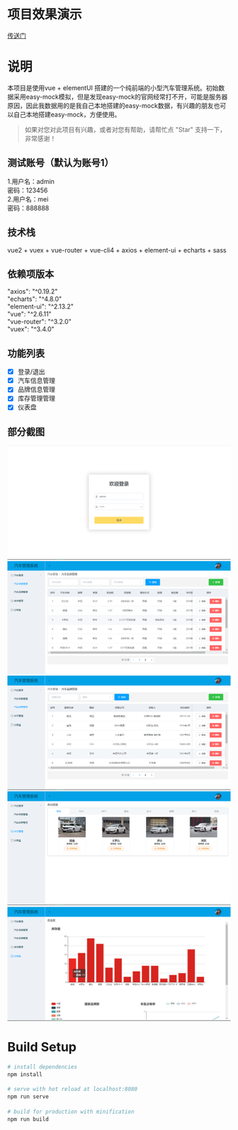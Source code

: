 # 项目效果演示

[传送门](https://github.com/Mr-Mei/carManagement)

# 说明

本项目是使用vue + elementUI  搭建的一个纯前端的小型汽车管理系统。初始数据采用easy-mock模拟，但是发现easy-mock的官网经常打不开，可能是服务器原因，因此我数据用的是我自己本地搭建的easy-mock数据，有兴趣的朋友也可以自己本地搭建easy-mock，方便使用。

>如果对您对此项目有兴趣，或者对您有帮助，请帮忙点 "Star" 支持一下，非常感谢！

## 测试账号（默认为账号1）
1.用户名：admin  
  密码：123456  
2.用户名：mei  
  密码：888888  

## 技术栈

vue2 + vuex + vue-router + vue-cli4 + axios + element-ui + echarts + sass

## 依赖项版本

"axios": "^0.19.2"  
"echarts": "^4.8.0"  
"element-ui": "^2.13.2"  
"vue": "^2.6.11"  
"vue-router": "^3.2.0"  
"vuex": "^3.4.0"

## 功能列表

- [x] 登录/退出
- [x] 汽车信息管理
- [x] 品牌信息管理
- [x] 库存管理管理
- [x] 仪表盘

## 部分截图

![img](https://github.com/Mr-Mei/carManagement/blob/master/public/project-image/login.png)
![img](https://github.com/Mr-Mei/carManagement/blob/master/public/project-image/xinxi.png)
![img](https://github.com/Mr-Mei/carManagement/blob/master/public/project-image/pinpai.png)
![img](https://github.com/Mr-Mei/carManagement/blob/master/public/project-image/kucun.png)
![img](https://github.com/Mr-Mei/carManagement/blob/master/public/project-image/yibiaopan.png)

# Build Setup

``` bash
# install dependencies
npm install

# serve with hot reload at localhost:8080
npm run serve

# build for production with minification
npm run build

```

